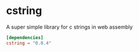# cstring
A super simple library for c strings in web assembly

```toml
[dependencies]
cstring = "0.0.4"

